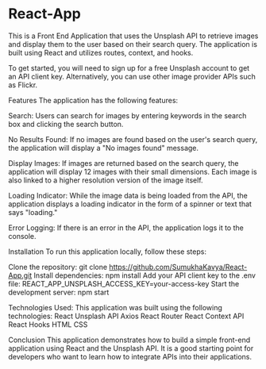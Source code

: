 # React-App
This is a Front End Application that uses the Unsplash API to retrieve images and display them to the user based on their search query. The application is built using React and utilizes routes, context, and hooks.

To get started, you will need to sign up for a free Unsplash account to get an API client key. Alternatively, you can use other image provider APIs such as Flickr.

Features
The application has the following features:

Search: Users can search for images by entering keywords in the search box and clicking the search button.

No Results Found: If no images are found based on the user's search query, the application will display a "No images found" message.

Display Images: If images are returned based on the search query, the application will display 12 images with their small dimensions. Each image is also linked to a higher resolution version of the image itself.

Loading Indicator: While the image data is being loaded from the API, the application displays a loading indicator in the form of a spinner or text that says "loading."

Error Logging: If there is an error in the API, the application logs it to the console.

Installation
To run this application locally, follow these steps:

Clone the repository: git clone https://github.com/SumukhaKavya/React-App.git
Install dependencies: npm install
Add your API client key to the .env file: REACT_APP_UNSPLASH_ACCESS_KEY=your-access-key
Start the development server: npm start

Technologies Used:
This application was built using the following technologies:
React
Unsplash API
Axios
React Router
React Context API
React Hooks
HTML
CSS

Conclusion
This application demonstrates how to build a simple front-end application using React and the Unsplash API. It is a good starting point for developers who want to learn how to integrate APIs into their applications.
